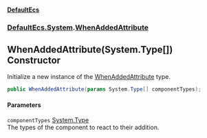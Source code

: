 #### [DefaultEcs](./index.md 'index')
### [DefaultEcs.System](./DefaultEcs-System.md 'DefaultEcs.System').[WhenAddedAttribute](./DefaultEcs-System-WhenAddedAttribute.md 'DefaultEcs.System.WhenAddedAttribute')
## WhenAddedAttribute(System.Type[]) Constructor
Initialize a new instance of the [WhenAddedAttribute](./DefaultEcs-System-WhenAddedAttribute.md 'DefaultEcs.System.WhenAddedAttribute') type.  
```C#
public WhenAddedAttribute(params System.Type[] componentTypes);
```
#### Parameters
<a name='DefaultEcs-System-WhenAddedAttribute-WhenAddedAttribute(System-Type--)-componentTypes'></a>
`componentTypes` [System.Type](https://docs.microsoft.com/en-us/dotnet/api/System.Type 'System.Type')  
The types of the component to react to their addition.  
  
